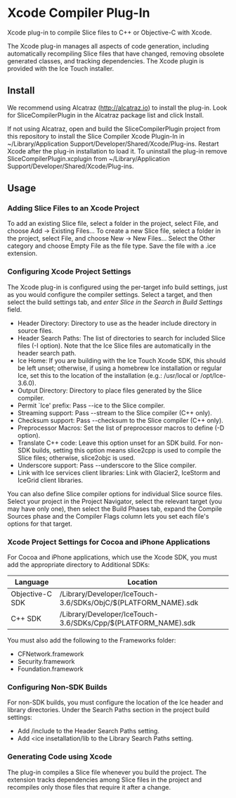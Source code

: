 # Xcode Compiler Plug-In
Xcode plug-in to compile Slice files to C++ or Objective-C with Xcode.

The Xcode plug-in manages all aspects of code generation, including automatically recompiling Slice files that have changed, removing obsolete generated classes, and tracking dependencies. The Xcode plugin is provided with the Ice Touch installer.

## Install

We recommend using Alcatraz (http://alcatraz.io) to install the plug-in. Look for SliceCompilerPlugin in the Alcatraz package list and click Install.

If not using Alcatraz, open and build the SliceCompilerPlugin project from this repository to install the Slice Compiler Xcode Plugin-In in ~/Library/Application Support/Developer/Shared/Xcode/Plug-ins. Restart Xcode after the plug-in installation to load it. To uninstall the plug-in remove SliceCompilerPlugin.xcplugin from ~/Library/Application Support/Developer/Shared/Xcode/Plug-ins.

## Usage

### Adding Slice Files to an Xcode Project

To add an existing Slice file, select a folder in the project, select File, and choose Add -> Existing Files...
To create a new Slice file, select a folder in the project, select File, and choose New -> New Files... Select the Other category and choose Empty File as the file type. Save the file with a .ice extension.

### Configuring Xcode Project Settings

The Xcode plug-in is configured using the per-target info build settings, just as you would configure the compiler settings. Select a target, and then select the build settings tab, and *enter Slice in the Search in Build Settings* field.

* Header Directory: Directory to use as the header include directory in source files.
* Header Search Paths: The list of directories to search for included Slice files (-I option). Note that the Ice Slice files are automatically in the header search path.
* Ice Home: If you are building with the Ice Touch Xcode SDK, this should be left unset; otherwise, if using a homebrew  Ice installation or regular Ice, set this to the location of the installation (e.g.: /usr/local or /opt/Ice-3.6.0).
* Output Directory: Directory to place files generated by the Slice compiler.
* Permit `Ice' prefix: Pass --ice to the Slice compiler.
* Streaming support: Pass --stream to the Slice compiler (C++ only).
* Checksum support: Pass --checksum to the Slice compiler (C++ only).
* Preprocessor Macros: Set the list of preprocessor macros to define (-D option).
* Translate C++ code: Leave this option unset for an SDK build. For non-SDK builds, setting this option means slice2cpp is used to compile the Slice files; otherwise, slice2objc is used.
* Underscore support: Pass --underscore to the Slice compiler.
* Link with Ice services client libraries: Link with Glacier2, IceStorm and IceGrid client libraries.

You can also define Slice compiler options for individual Slice source files. Select your project in the Project Navigator, select the relevant target (you may have only one), then select the Build Phases tab, expand the Compile Sources phase and the Compiler Flags column lets you set each file's options for that target.

### Xcode Project Settings for Cocoa and iPhone Applications

For Cocoa and iPhone applications, which use the Xcode SDK, you must add the appropriate directory to Additional SDKs:

| Language        | Location                                                       |
 -----------------| ---------------------------------------------------------------
| Objective-C SDK | /Library/Developer/IceTouch-3.6/SDKs/ObjC/$(PLATFORM_NAME).sdk |
| C++ SDK         | /Library/Developer/IceTouch-3.6/SDKs/Cpp/$(PLATFORM_NAME).sdk  |

You must also add the following to the Frameworks folder:
* CFNetwork.framework
* Security.framework
* Foundation.framework

### Configuring Non-SDK Builds

For non-SDK builds, you must configure the location of the Ice header and library directories. Under the Search Paths section in the project build settings:
* Add <ice installation>/include to the Header Search Paths setting.
* Add <ice insetallation/lib to the Library Search Paths setting.

### Generating Code using Xcode

The plug-in compiles a Slice file whenever you build the project. The extension tracks dependencies among Slice files in the project and recompiles only those files that require it after a change.
